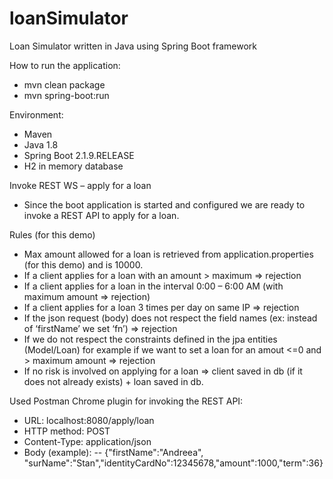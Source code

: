 # loanSimulator
Loan Simulator written in Java using Spring Boot framework

How to run the application:
- mvn clean package
- mvn spring-boot:run


Environment:
-	Maven
-	Java 1.8
-	Spring Boot 2.1.9.RELEASE
- H2 in memory database


Invoke REST WS – apply for a loan
- Since the boot application is started and configured we are ready to invoke a REST API to apply for a loan.


Rules (for this demo)
-	Max amount allowed for a loan is retrieved from application.properties (for this demo) and is 10000.
-	If a client applies for a loan with an amount > maximum => rejection
-	If a client applies for a loan in the interval 0:00 – 6:00 AM (with maximum amount => rejection)
-	If a client applies for a loan 3 times per day on same IP => rejection
-	If the json request (body) does not respect the field names (ex: instead of ‘firstName’ we set ‘fn’) => rejection
-	If we do not respect the constraints defined in the jpa entities (Model/Loan) for example if we want to set a loan for an amout <=0 and > maximum amount => rejection
-	If no risk is involved on applying for a loan => client saved in db (if it does not already exists) + loan saved in db.


Used Postman Chrome plugin for invoking the REST API:

- URL: localhost:8080/apply/loan
- HTTP method: POST
- Content-Type: application/json
- Body (example): 
-- {"firstName":"Andreea", "surName":"Stan","identityCardNo":12345678,"amount":1000,"term":36}
